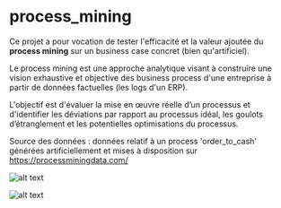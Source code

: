 # process_mining

Ce projet a pour vocation de tester l'efficacité et la valeur ajoutée du **process mining** sur un business case concret (bien qu'artificiel).

Le process mining est une approche analytique visant à construire une vision exhaustive et objective des business process d'une entreprise à partir de données factuelles (les logs d'un ERP).

L'objectif est d'évaluer la mise en œuvre réelle d’un processus et d'identifier les déviations par rapport au processus idéal, les goulots d’étranglement et les potentielles optimisations du processus.


Source des données : données relatif à un process 'order_to_cash' générées artificiellement et mises à disposition sur https://processminingdata.com/

![alt text](<Capture d’écran 2024-03-06 à 17.45.59-1.png>)


![alt text](<Capture d’écran 2024-03-06 à 17.46.26.png>)

